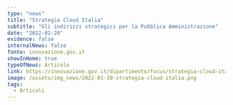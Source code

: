 ```yaml
---
type: "news"
title: "Strategia Cloud Italia"
subtitle: "Gli indirizzi strategici per la Pubblica Amministrazione"
date: "2022-01-20"
evidence: false
internalNews: false
fonte: innovazione.gov.it
showInHome: true
typeOfNews: Articolo
link: https://innovazione.gov.it/dipartimento/focus/strategia-cloud-italia/
image: /assets/img_news/2022-01-20-strategia-cloud-italia.png
tags:
  - Articoli
---
```

